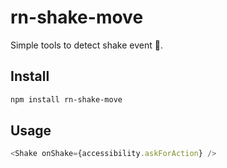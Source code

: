 # rn-shake-move

Simple tools to detect shake event 💃.

## Install

```bash
npm install rn-shake-move
```

## Usage

```js
<Shake onShake={accessibility.askForAction} />
```
